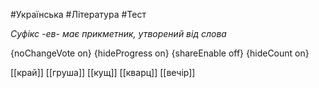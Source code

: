 #Українська #Література #Тест

*Суфікс -ев- має прикметник, утворений від слова*

{noChangeVote on}
{hideProgress on}
{shareEnable off}
{hideCount on}

[[край]]
[[груша]]
[[кущ]]
[[кварц]]
[[вечір]]
